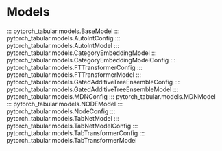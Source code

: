 # Models
::: pytorch_tabular.models.BaseModel
::: pytorch_tabular.models.AutoIntConfig
::: pytorch_tabular.models.AutoIntModel
::: pytorch_tabular.models.CategoryEmbeddingModel
::: pytorch_tabular.models.CategoryEmbeddingModelConfig
::: pytorch_tabular.models.FTTransformerConfig
::: pytorch_tabular.models.FTTransformerModel
::: pytorch_tabular.models.GatedAdditiveTreeEnsembleConfig
::: pytorch_tabular.models.GatedAdditiveTreeEnsembleModel
::: pytorch_tabular.models.MDNConfig
::: pytorch_tabular.models.MDNModel
::: pytorch_tabular.models.NODEModel
::: pytorch_tabular.models.NodeConfig
::: pytorch_tabular.models.TabNetModel
::: pytorch_tabular.models.TabNetModelConfig
::: pytorch_tabular.models.TabTransformerConfig
::: pytorch_tabular.models.TabTransformerModel